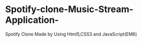 # Spotify-clone-Music-Stream-Application-
Spotify Clone Made by Using Html5,CSS3 and JavaScript(EM6)

